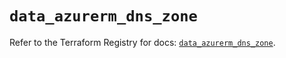 # `data_azurerm_dns_zone`

Refer to the Terraform Registry for docs: [`data_azurerm_dns_zone`](https://registry.terraform.io/providers/hashicorp/azurerm/4.24.0/docs/data-sources/dns_zone).
